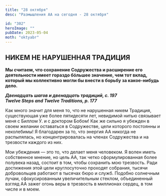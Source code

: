 ```yaml
---
title: "28 октября"
desc: "Размышления АА на сегодня - 28 октября"

id: "302"
heroImage: ""
pubDate: 2023-05-04
moth: "oktyabr"
---
```


## НИКЕМ НЕ НАРУШЕННАЯ ТРАДИЦИЯ

**Мы считаем, что сохранение Содружества и расширение его деятельности имеет
гораздо бóльшее значение, чем тот вклад, который мы коллективно могли бы
внести в борьбу за какое-нибудь дело.**

**_Двенадцать шагов и двенадцать традиций, с. 197  
Twelve Steps and Twelve Traditions, p. 177_**

Как много значит для меня то, что не нарушенная никем Традиция, существующая
уже более пятидесяти лет, невидимой нитью связывает меня с Биллом У. и с
доктором Бобом! Как же сильно я убежден в своем желании оставаться в
Содружестве, цели которого постоянны и неколебимы! Я благодарен за то, что
энергия АА никогда не распылялась, но концентрировалась на членах Содружества
и на трезвости каждого из них.

Мои убеждения — это то, что делает меня человеком. Я волен иметь собственное
мнение, но цель АА, так четко сформулированная более полувека назад, состоит в
том, чтобы сохранить мою трезвость. Ради достижения этой цели круглосуточно
проходят собрания, тысячи добровольцев работают в тысячах бюро и служб.
Подобно солнечным лучам, сфокусированным увеличительным стеклом, объединенный
взгляд АА зажег огонь веры в трезвость в миллионах сердец, в том числе и в
моем.
